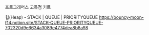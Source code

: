  프로그래머스 고득점 키트 

힙(Heap) - STACK | QUEUE | PRIORITYQUEUE
https://bouncy-moon-f14.notion.site/STACK-QUEUE-PRIORITYQUEUE-702320d9e6634a3089e4774dea8b8a98
